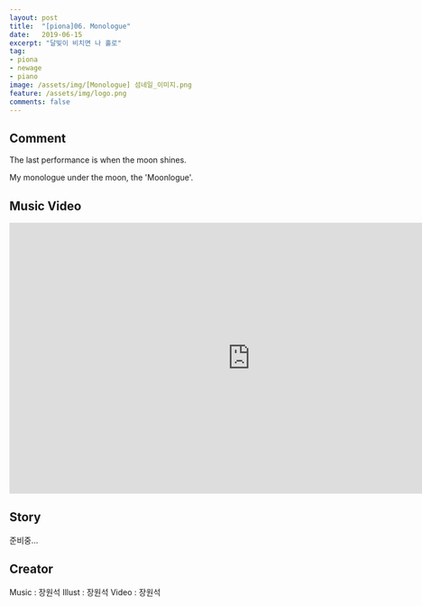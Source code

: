 ```yaml
---
layout: post
title:  "[piona]06. Monologue"
date:   2019-06-15
excerpt: "달빛이 비치면 나 홀로"
tag:
- piona
- newage
- piano
image: /assets/img/[Monologue] 섬네일_이미지.png
feature: /assets/img/logo.png
comments: false
---
```


## Comment

The last performance is when the moon shines.

My monologue under the moon, the 'Moonlogue'.

## Music Video

<iframe width="854" height="480" src="https://www.youtube.com/embed/DySxNxgaf6w?list=PL7FPWmo43CZEb7UYlwRSqFCWpddlQR2nt" frameborder="0" ></iframe>

## Story

준비중...

## Creator

Music     :  장원석
Illust    :  장원석
Video     :  장원석
